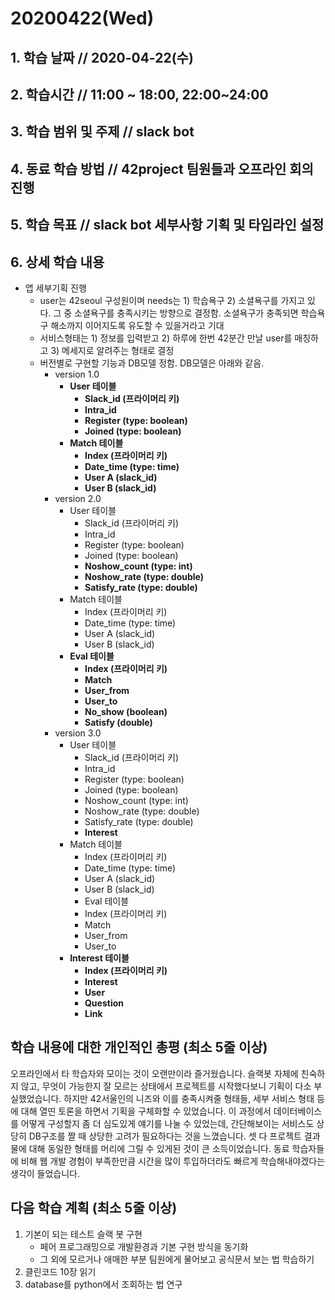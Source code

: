 # 20200422\(Wed\)

## 1. 학습 날짜 // 2020-04-22\(수\)

## 2. 학습시간 // 11:00 ~ 18:00, 22:00~24:00

## 3. 학습 범위 및 주제 // slack bot

## 4. 동료 학습 방법 // 42project 팀원들과 오프라인 회의 진행

## 5. 학습 목표 // slack bot 세부사항 기획 및 타임라인 설정

## 6. 상세 학습 내용

* 앱 세부기획 진행
  * user는 42seoul 구성원이며 needs는 1\) 학습욕구 2\) 소셜욕구를 가지고 있다. 그 중 소셜욕구를 충족시키는 방향으로 결정함. 소셜욕구가 충족되면 학습욕구 해소까지 이어지도록 유도할 수 있을거라고 기대
  * 서비스형태는 1\) 정보를 입력받고 2\) 하루에 한번 42분간 만날 user를 매칭하고 3\) 메세지로 알려주는 형태로 결정
  * 버전별로 구현할 기능과 DB모델 정함. DB모델은 아래와 같음.
    * version 1.0
      * **User 테이블**
        * **Slack\_id \(프라이머리 키\)**
        * **Intra\_id**
        * **Register \(type: boolean\)**
        * **Joined \(type: boolean\)**
      * **Match 테이블**
        * **Index \(프라이머리 키\)**
        * **Date\_time \(type: time\)**
        * **User A \(slack\_id\)**
        * **User B \(slack\_id\)**
    * version 2.0
      * User 테이블
        * Slack\_id \(프라이머리 키\)
        * Intra\_id
        * Register \(type: boolean\)
        * Joined \(type: boolean\)
        * **Noshow\_count \(type: int\)**
        * **Noshow\_rate \(type: double\)**
        * **Satisfy\_rate \(type: double\)**
      * Match 테이블
        * Index \(프라이머리 키\)
        * Date\_time \(type: time\)
        * User A \(slack\_id\)
        * User B \(slack\_id\)
      * **Eval 테이블**
        * **Index \(프라이머리 키\)**
        * **Match**
        * **User\_from**
        * **User\_to**
        * **No\_show \(boolean\)**
        * **Satisfy \(double\)**
    * version 3.0
      * User 테이블
        * Slack\_id \(프라이머리 키\)
        * Intra\_id
        * Register \(type: boolean\)
        * Joined \(type: boolean\)
        * Noshow\_count \(type: int\)
        * Noshow\_rate \(type: double\)
        * Satisfy\_rate \(type: double\)
        * **Interest**
      * Match 테이블
        * Index \(프라이머리 키\)
        * Date\_time \(type: time\)
        * User A \(slack\_id\)
        * User B \(slack\_id\)
        * Eval 테이블
        * Index \(프라이머리 키\)
        * Match
        * User\_from
        * User\_to
      * **Interest 테이블**
        * **Index \(프라이머리 키\)**
        * **Interest**
        * **User**
        * **Question**
        * **Link**

## 학습 내용에 대한 개인적인 총평 \(최소 5줄 이상\)

오프라인에서 타 학습자와 모이는 것이 오랜만이라 즐거웠습니다. 슬랙봇 자체에 친숙하지 않고, 무엇이 가능한지 잘 모르는 상태에서 프로젝트를 시작했다보니 기획이 다소 부실했었습니다. 하지만 42서울인의 니즈와 이를 충족시켜줄 형태들, 세부 서비스 형태 등에 대해 열띤 토론을 하면서 기획을 구체화할 수 있었습니다. 이 과정에서 데이터베이스를 어떻게 구성할지 좀 더 심도있게 얘기를 나눌 수 있었는데, 간단해보이는 서비스도 상당히 DB구조를 짤 때 상당한 고려가 필요하다는 것을 느꼈습니다. 셋 다 프로젝트 결과물에 대해 동일한 형태를 머리에 그릴 수 있게된 것이 큰 소득이었습니다. 동료 학습자들에 비해 웹 개발 경험이 부족한만큼 시간을 많이 투입하더라도 빠르게 학습해내야겠다는 생각이 들었습니다.

## 다음 학습 계획 \(최소 5줄 이상\)

1. 기본이 되는 테스트 슬랙 봇 구현
   * 페어 프로그래밍으로 개발환경과 기본 구현 방식을 동기화
   * 그 외에 모르거나 애매한 부분 팀원에게 물어보고 공식문서 보는 법 학습하기
2. 클린코드 10장 읽기
3. database를 python에서 조회하는 법 연구

